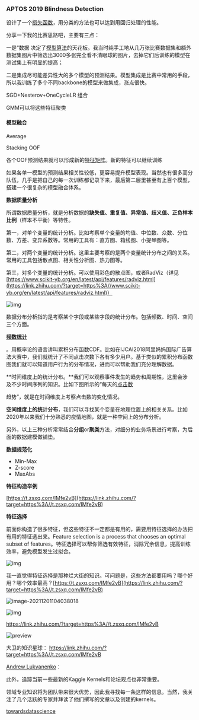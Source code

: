 ### APTOS 2019 Blindness Detection

设计了⼀个[损失函数](https://www.zhihu.com/search?q=损失函数&search_source=Entity&hybrid_search_source=Entity&hybrid_search_extra={"sourceType"%3A"article"%2C"sourceId"%3A341961145})，用分类的⽅法也可以达到⽤回归处理的性能。

分享一下我的比赛思路吧，主要有三点：

⼀是“数据 决定了[模型算法](https://www.zhihu.com/search?q=模型算法&search_source=Entity&hybrid_search_source=Entity&hybrid_search_extra={"sourceType"%3A"article"%2C"sourceId"%3A341961145})的天花板。我当时纯⼿⼯地从⼏万张⽐赛数据集和额外数据集图⽚中筛选出3000多张完全看不清眼球的图⽚，去掉它们后训练的模型在测试集上有明显的提⾼；

⼆是集成尽可能差异性⼤的多个模型的预测结果。模型集成是⽐赛中常⽤的⼿段，所以我训练了多个不同backbone的模型来做集成，涨点很快。

SGD+Nesterov+OneCycleLR 组合

GMM可以将这些特征聚类

#### 模型融合

Average



Stacking OOF

各个OOF预测结果就可以形成新的[特征矩阵](https://www.zhihu.com/search?q=特征矩阵&search_source=Entity&hybrid_search_source=Entity&hybrid_search_extra={"sourceType"%3A"article"%2C"sourceId"%3A43472504})。新的特征可以继续训练

如果各单一模型的预测结果相关性较低，更容易提升模型表现。当然也有很多高分队伍，几乎是把自己的每一次训练都记录下来，最后第二层里甚至有上百个模型，搭建一个很复杂的模型融合体系。





**数据质量分析**

所谓数据质量分析，就是分析数据的**缺失值、重复值、异常值、歧义值、正负样本比例**（样本不平衡）等特性。

第一，对单个变量的统计分析。比如考察单个变量的均值、中位数、众数、分位数、方差、变异系数等。常用的工具有：直方图、箱线图、小提琴图等。

第二，对两个变量的统计分析。这里主要考察的是两个变量统计分布之间的关系。常用的工具包括散点图、相关性分析图、热力图等。

第三，对多个变量的统计分析。可以使用彩色的散点图，或者RadViz（详见[https://www.scikit-yb.org/en/latest/api/features/radviz.html](https://link.zhihu.com/?target=https%3A//www.scikit-yb.org/en/latest/api/features/radviz.html)）

![img](https://pic2.zhimg.com/80/v2-15edb0362926b36dc0a8907ed8d66981_720w.jpg)

数据分布分析指的是考察某个字段或某些字段的统计分布。包括频数、时间、空间三个方面。

**[频数统计](https://www.zhihu.com/search?q=频数统计&search_source=Entity&hybrid_search_source=Entity&hybrid_search_extra={"sourceType"%3A"article"%2C"sourceId"%3A149769029})**

。用概率论的语言讲叫累积分布函数CDF。比如在IJCAI2018阿里妈妈国际广告算法大赛中，我们就统计了不同点击次数下各有多少用户。基于类似的累积分布函数图我们就可以知道用户行为的分布情况，进而可以帮助我们充分理解数据。

**时间维度上的统计分布。**我们可以观察事件发生的趋势和周期性，这里会涉及不少时间序列的知识。比如下图所示的“每天的[点击数](https://www.zhihu.com/search?q=点击数&search_source=Entity&hybrid_search_source=Entity&hybrid_search_extra={"sourceType"%3A"article"%2C"sourceId"%3A149769029})

趋势”，就是在时间维度上考察点击数的变化情况。 

**空间维度上的统计分布**，我们可以寻找某个变量在地理位置上的相关关系。比如2020年以来我们十分熟悉的疫情地图，就是一种空间上的分布分析。

另外，以上三种分析常常结合**分组**or**聚类**方法，对细分的业务场景进行考察，为后面的数据建模做铺垫。

**数据规范化**

- Min-Max
- Z-score
- MaxAbs

**特征构造举例**

[https://t.zsxq.com/IMfe2vB](https://link.zhihu.com/?target=https%3A//t.zsxq.com/IMfe2vB)

**特征选择**

前面你构造了很多特征，但这些特征不一定都是有用的，需要用特征选择的办法把有用的特征选出来。Feature selection is a process that chooses an optimal subset of  features。特征选择可以帮你筛选有效特征，消除冗余信息，提高训练效率，避免模型发生过拟合。

![img](https://pic2.zhimg.com/80/v2-0fe592f7a6d9b49558d231b1d3e3f529_720w.jpg)

我一直觉得特征选择是那种烂大街的知识。可问题是，这些方法都要用吗？哪个好用？哪个效率最高？[https://t.zsxq.com/IMfe2vB](https://link.zhihu.com/?target=https%3A//t.zsxq.com/IMfe2vB)

![image-20211201104038018](https://chqwer2.github.io/img/Typora/image-20211201104038018.png)

![img](https://pic2.zhimg.com/80/v2-dae4b683311800c0722e8a81aa6526d9_720w.jpg)

https://link.zhihu.com/?target=https%3A//t.zsxq.com/IMfe2vB

![preview](https://pic1.zhimg.com/v2-f88bc85b8dc00e7ba608822bc3733d44_r.jpg)

大卫的知识星球： https://link.zhihu.com/?target=https%3A//t.zsxq.com/IMfe2vB



[Andrew Lukyanenko](https://www.zhihu.com/search?q=Andrew+Lukyanenko&search_source=Entity&hybrid_search_source=Entity&hybrid_search_extra={"sourceType"%3A"article"%2C"sourceId"%3A80787886})：

此外，追踪当前一些最新的Kaggle Kernels和论坛观点也非常重要。

领域专业知识将为团队带来很大优势，因此我寻找每一条这样的信息。当然，我关注了几个活跃的专家并拜读了他们撰写的文章以及创建的kernels。

[towardsdatascience](https://link.zhihu.com/?target=https%3A//towardsdatascience.com/a-story-of-my-first-gold-medal-in-one-kaggle-competition-things-done-and-lessons-learned-c269d9c233d1)

